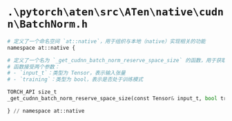 # `.\pytorch\aten\src\ATen\native\cudnn\BatchNorm.h`

```py
# 定义了一个命名空间 `at::native`，用于组织与本地（native）实现相关的功能
namespace at::native {

# 定义了一个名为 `_get_cudnn_batch_norm_reserve_space_size` 的函数，用于获取 CUDNN 批归一化保留空间的大小
# 函数接受两个参数：
# - `input_t`：类型为 Tensor，表示输入张量
# - `training`：类型为 bool，表示是否处于训练模式

TORCH_API size_t
_get_cudnn_batch_norm_reserve_space_size(const Tensor& input_t, bool training);

} // namespace at::native
```